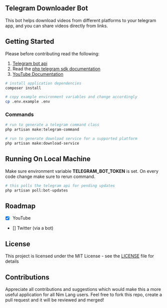 ## Telegram Downloader Bot

This bot helps download videos from different platforms to your telegram app, and you can share videos directly from links.

## Getting Started

Please before contributing read the following:

1. [Telegram bot api](https://core.telegram.org/bots)
2. Read the [php telegram sdk documentation](http://telegram-bot-sdk.readme.io)
3. [YouTube Documentation](https://developers.google.com/youtube/v3)

```bash
# install application dependencies
composer install

# copy example environment variables and change accordingly
cp .env.example .env
```

### Commands

```bash
# run to generate a telegram command class
php artisan make:telegram-command 

# run to generate download service for a supported platform
php artisan make:download-service
```

## Running On Local Machine

Make sure environment variable **TELEGRAM_BOT_TOKEN** is set. On every code change make sure to rerun command.

```bash
# this polls the telegram api for pending updates
php artisan poll:bot-updates
```

## Roadmap
 
 - [x] YouTube
 - [] Twitter (via a bot)

License
-------
This project is licensed under the MIT License - see the [LICENSE](https://github.com/heywhy/u_tube_telegram_bot/blob/master/LICENSE) file for details

Contributions
-------------
 Appreciate all contributions and suggestions which would make this a more useful application for all Nim Lang users. Feel free to fork this repo, create a pull request and it will be reviewed and merged!
